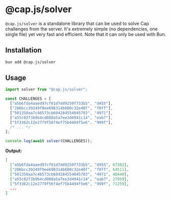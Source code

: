 # @cap.js/solver

`@cap.js/solver` is a standalone library that can be used to solve Cap challenges from the server. It's extremely simple (no dependencies, one single file) yet very fast and efficient. Note that it can only be used with Bun.

## Installation

```bash
bun add @cap.js/solver
```

## Usage

```js
import solver from "@cap.js/solver";

const CHALLENGES = [
  ["a5b6fda4aaed97cf61d7dd9259f733b5", "d455"],
  ["286bcc39249f9ee698314b600c32e40f", "f0ff"],
  ["501350aa7c46573cb604284554045703", "4971"],
  ["a55c02f3b9b4cd088a5a7ee3d4941c14", "eab7"],
  ["5f3362c12e2779f56f4ef75b4494f5e6", "999f"],
  /* ... */
];

console.log(await solver(CHALLENGES));
```

**Output:**

```json
[
  ["a5b6fda4aaed97cf61d7dd9259f733b5", "d455", 67302],
  ["286bcc39249f9ee698314b600c32e40f", "f0ff", 64511],
  ["501350aa7c46573cb604284554045703", "4971", 40440],
  ["a55c02f3b9b4cd088a5a7ee3d4941c14", "eab7", 27959],
  ["5f3362c12e2779f56f4ef75b4494f5e6", "999f", 71259],
  ...
]
```
